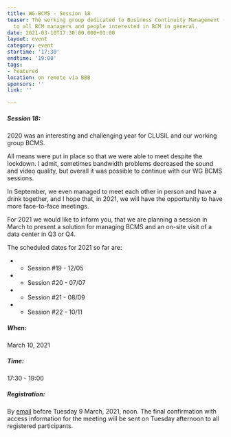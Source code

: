 ```yaml
---
title: WG-BCMS - Session 18
teaser: The working group dedicated to Business Continuity Management (BCMS) is addressed
  to all BCM managers and people interested in BCM in general.
date: 2021-03-10T17:30:00.000+01:00
layout: event
category: event
startime: '17:30'
endtime: '19:00'
tags:
- featured
location: on remote via BBB
sponsors: ''
link: ''

---
```

##### **Session 18**:

2020 was an interesting and challenging year for CLUSIL and our working group BCMS.

All means were put in place so that we were able to meet despite the lockdown. I admit, sometimes bandwidth problems decreased the sound and video quality, but overall it was possible to continue with our WG BCMS sessions.

In September, we even managed to meet each other in person and have a drink together, and I hope that, in 2021, we will have the opportunity to have more face-to-face meetings.

For 2021 we would like to inform you, that we are planning a session in March to present a solution for managing BCMS and an on-site visit of a data center in Q3 or Q4.

The scheduled dates for 2021 so far are:

* 
  * Session #19 - 12/05
* 
  * Session #20 - 07/07
* 
  * Session #21 - 08/09
* 
  * Session #22 - 10/11

##### When:

March 10, 2021

##### Time:

17:30 - 19:00

##### Registration:

By [email](mailto:secgen@clusil.lu) before Tuesday 9 March, 2021, noon. The final confirmation with access information for the meeting will be sent on Tuesday afternoon to all registered participants.